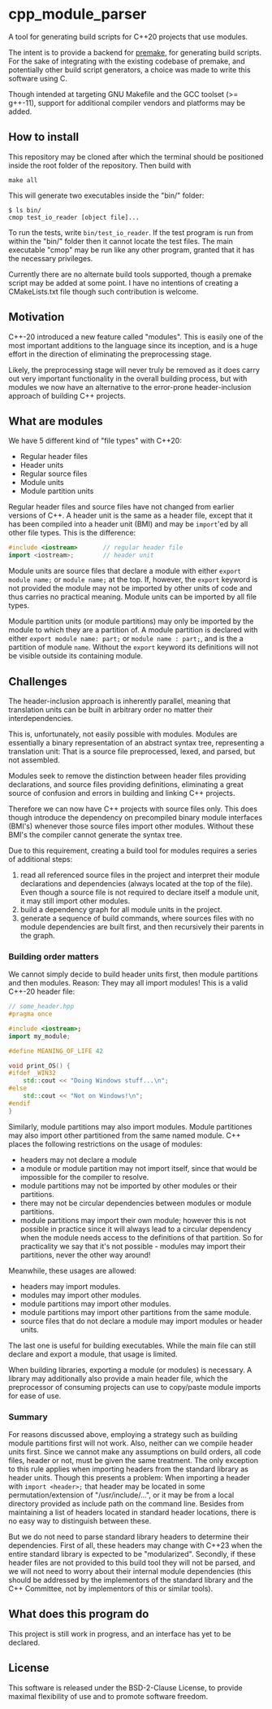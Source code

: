 # cpp_module_parser #

A tool for generating build scripts for C++20 projects that use modules.

The intent is to provide a backend for
[premake](https://github.com/premake/premake-core/), for generating build
scripts.
For the sake of integrating with the existing codebase of premake, and
potentially other build script generators, a choice was made to write this
software using C.

Though intended at targeting GNU Makefile and the GCC toolset (>= g++-11),
support for additional compiler vendors and platforms may be added.

## How to install ##

This repository may be cloned after which the terminal should be positioned
inside the root folder of the repository. Then build with

```
make all
```

This will generate two executables inside the "bin/" folder:

```
$ ls bin/
cmop test_io_reader [object file]...
```

To run the tests, write `bin/test_io_reader`. If the test program is run
from within the "bin/" folder then it cannot locate the test files. The main
executable "cmop" may be run like any other program, granted that it has the
necessary privileges.

Currently there are no alternate build tools supported, though a premake
script may be added at some point. I have no intentions of creating a CMakeLists.txt
file though such contribution is welcome.

## Motivation ##

C++-20 introduced a new feature called "modules".
This is easily one of the most important additions to the language since its
inception, and is a huge effort in the direction of eliminating the preprocessing
stage.

Likely, the preprocessing stage will never truly be removed as it does carry
out very important functionality in the overall building process, but with modules
we now have an alternative to the error-prone header-inclusion approach of
building C++ projects.

## What are modules ##

We have 5 different kind of "file types" with C++20:

* Regular header files
* Header units
* Regular source files
* Module units
* Module partition units

Regular header files and source files have not changed from earlier versions of C++.
A header unit is the same as a header file, except that it has been compiled into a
header unit (BMI) and may be `import`'ed by all other file types. This is the
difference:

```cpp
#include <iostream>       // regular header file
import <iostream>;        // header unit
```

Module units are source files that declare a module with either `export module name;`
or `module name;` at the top. If, however, the `export` keyword is not provided
the module may not be imported by other units of code and thus carries no practical
meaning. Module units can be imported by all file types.

Module partition units (or module partitions) may only be imported by the module to
which they are a partition of. A module partition is declared with either
`export module name: part;` or `module name : part;`, and is the a partition of
module `name`. Without the `export` keyword its definitions will not be visible
outside its containing module.

## Challenges ##

The header-inclusion approach is inherently parallel, meaning that translation units
can be built in arbitrary order no matter their interdependencies.

This is, unfortunately, not easily possible with modules. Modules are essentially a
binary representation of an abstract syntax tree, representing a translation unit:
That is a source file preprocessed, lexed, and parsed, but not assembled.

Modules seek to remove the distinction between header files providing declarations,
and source files providing definitions, eliminating a great source of confusion and
errors in building and linking C++ projects.

Therefore we can now have C++ projects with source files only. This does though
introduce the dependency on precompiled binary module interfaces (BMI's) whenever
those source files import other modules. Without these BMI's the compiler cannot
generate the syntax tree.

Due to this requirement, creating a build tool for modules requires a series of
additional steps:

1) read all referenced source files in the project and interpret their module
   declarations and dependencies (always located at the top of the file).
   Even though a source file is not required to declare itself a module unit,
   it may still import other modules.
2) build a dependency graph for all module units in the project.
3) generate a sequence of build commands, where sources files with no module
   dependencies are built first, and then recursively their parents in the graph.

### Building order matters ###

We cannot simply decide to build header units first, then module partitions
and then modules. Reason: They may all import modules! This is a valid C++-20
header file:

```cpp
// some_header.hpp
#pragma once

#include <iostream>;
import my_module;

#define MEANING_OF_LIFE 42

void print_OS() {
#ifdef _WIN32
    std::cout << "Doing Windows stuff...\n";
#else
    std::cout << "Not on Windows!\n";
#endif
}
```

Similarly, module partitions may also import modules. Module partitiones may also
import other partitioned from the same named module. C++ places the following
restrictions on the usage of modules:

* headers may not declare a module
* a module or module partition may not import itself, since that would be
  impossible for the compiler to resolve.
* module partitions may not be imported by other modules or their partitions.
* there may not be circular dependencies between modules or module partitions.
* module partitions may import their own module; however this is not possible in
  practice since it will always lead to a circular dependency when the module
  needs access to the definitions of that partition. So for practicality
  we say that it's not possible - modules may import their partitions, never the
  other way around!

Meanwhile, these usages are allowed:

* headers may import modules.
* modules may import other modules.
* module partitions may import other modules.
* module partitions may import other partitions from the same module.
* source files that do not declare a module may import modules or header units.

The last one is useful for building executables. While the main file can still
declare and export a module, that usage is limited.

When building libraries, exporting a module (or modules) is necessary. A library
may additionally also provide a main header file, which the preprocessor of
consuming projects can use to copy/paste module imports for ease of use.

### Summary ###

For reasons discussed above, employing a strategy such as building module
partitions first will not work. Also, neither can we compile header units first.
Since we cannot make any assumptions on build orders, all code files, header or
not, must be given the same treatment. The only exception to this rule applies when
importing headers from the standard library as header units. Though this presents
a problem: When importing a header with `import <header>;` that header may be
located in some permutation/extension of "/usr/include/...", or it may be from
a local directory provided as include path on the command line. Besides from
maintaining a list of headers located in standard header locations, there is
no easy way to distinguish between these.

But we do not need to parse standard library headers to determine their
dependencies. First of all, these headers may change with C++23 when the
entire standard library is expected to be "modularized". Secondly, if these
header files are not provided to this build tool they will not be parsed, and
we will not need to worry about their internal module dependencies (this should
be addressed by the implementors of the standard library and the C++ Committee,
not by implementors of this or similar tools).


## What does this program do ##

This project is still work in progress, and an interface has yet to be declared.


## License ##

This software is released under the BSD-2-Clause License, to provide maximal
flexibility of use and to promote software freedom.
